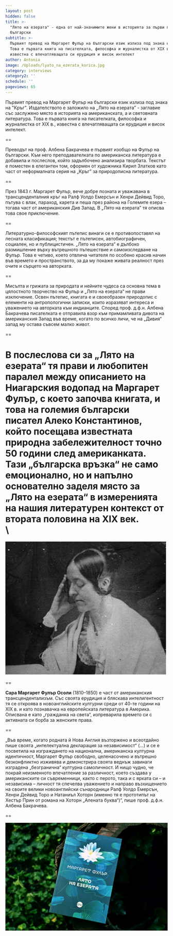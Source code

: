 ```yaml
---
layout: post
hidden: false
title: >-
  "Лято на езерата" - една от най-значимите жени в историята за първи път на
  български
subtitle: >-
  Първият превод на Маргарет Фулър на български език излиза под знака на "Кръг".
  Това е първата книга на писателката, философка и журналистка от XIX в.,
  известна с впечатляващата си ерудиция и висок интелект
author: Antonia
image: /Uploads/lyato_na_ezerata_korica.jpg
category: interviews
category2: ''
schedule: ''
pageviews: 65
---
```


Първият превод на Маргарет Фулър на български език излиза под знака на "Кръг". Издателството е заложило на „Лято на езерата” - заглавие със заслужено място в историята на американската, а и световната литература. Това е първата книга на писателката, философка и журналистка от XIX в., известна с впечатляващата си ерудиция и висок интелект. 

\==

Преводът на проф. Албена Бакрачева е първият изобщо на Фулър на български. Към него преподавателката по американска литература е добавила и послеслов, който задълбочено анализира творбата. Текстът е поместен в елегантен том, оформен от художника Кирил Златков като част от неформалната серия на „Кръг” за природописна литература. 

\==

През 1843 г. Маргарет Фулър, вече добре позната и уважавана в трансценденталния кръг на Ралф Уолдо Емерсън и Хенри Дейвид Торо, пътува с влак, параход, карета и пеша през района на Големите езера – тогава част от американския Див Запад. В „Лято на езерата” тя описва това свое приключение.

\==

Литературно-философският пътепис винаги се е противопоставял на лесната класификация; текстът е пътеписен, автобиографичен, социален, но и публицистичен. „Лято на езерата“ е дълбоко размишление върху вътрешното пътешествие и самоизследване на Фулър. Това е четиво, което отвлича читателя по особено красив начин във времето и пространството, за да му покаже живата реалност през очите и сърцето на авторката. 

\==

Мисълта и грижата за природата и нейните чудеса са основна тема в цялостното творчество на Фулър и „Лято на езерата“ не прави изключение. Освен пътепис, книгата е и своеобразен природопис с елементи на антропологични записки, които изразяват интереса и уважението на авторката към индианците. Според проф. д.ф.н. Албена Бакрачева писателката е отправила взор към примамливата дивота на американския Запад във време, когато по всичко личи, че на „Дивия“ запад му остава съвсем малко живот. 

\==

В послеслова си за „Лято на езерата“ тя прави и любопитен паралел между описанието на Ниагарския водопад на Маргарет Фулър, с което започва книгата, и това на големия български писател Алеко Константинов, който посещава известната природна забележителност точно 50 години след американката. Тази „българска връзка“ не само емоционално, но и напълно основателно заделя място за „Лято на езерата“ в измеренията на нашия литературен контекст от втората половина на XIX век.\
\
==

![](/Uploads/margaretfuller.jpg)

\==

**Сара Маргарет Фулър Осоли** (1810–1850) е част от американския трансцендентализъм. Със своята ерудиция и бляскава интелигентност тя се откроява в новоанглийските културни среди от 40-те години на XIX в. и като познавачка на европейската литература в Америка. Описвана е като „гражданка на света“, изпреварила времето си с активната си борба за женските права.

\==

„Във време, когато родната й Нова Англия възторжено и всеотдайно пише своята „интелектуална декларация за независимост“ (…) и се е посветила на изграждането на национална, американска културна идентичност, Маргарет Фулър свободно, целенасочено и вътрешно безконфликтно изживява и демонстрира своята веднъж завинаги изградена „безгранична“ културна самоличност. И нищо чудно, че покрай неизменното впечатление за различност, което създава у американските си съвременници, както с перото, така и с ярката си – и независима – личност тя спечелва уважението и направо възхищението на своите велики новоанглийски сънародници Ралф Уолдо Емерсън, Хенри Дейвид Торо и Натаниъл Хоторн (именно тя е прототипът на Хестър Прин от романа на Хоторн „Алената буква“)“, пише проф. д.ф.н. Албена Бакрачева.

\==

![](/Uploads/lyato_na_ezerata_snimka.jpg)